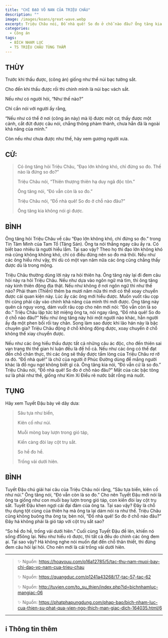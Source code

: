 ```yaml
---
title: "CHÍ ĐẠO VÔ NAN CỦA TRIỆU CHÂU"
description: ""
image: /images/koans/great-wave.webp
excerpt: Triệu Châu nói, Đồ nhà quê! So đo ở chỗ nào đâu? Ông tăng kia không nói gì được.
categories:
  - Công án
tags:
  - BÍCH NHAM LỤC
  - TS TRIỆU CHÂU TÙNG THẨM
---
```


## THÙY

Trước khi thấu được, (công án) giống như thể núi bạc tường sắt.

Cho đến khi thấu được rồi thì chính mình là núi bạc vách sắt.

Nếu như có người hỏi, “Như thế nào?”

Chỉ cần nói với người ấy rằng,

“Nếu như có thể ở nơi (công án này) mà lộ được một cơ, thấy được một cảnh, cắt đứt được câu nói, chẳng thông phàm thánh, chưa hẳn đã là ngoài khả năng của mình.”

Còn nếu như chưa được như thế, hãy xem gương người xưa.

## CỬ:

> Có ông tăng hỏi Triệu Châu, “Đạo lớn không khó, chỉ đừng so đo. Thế nào là đừng so đo?”
>
> Triệu Châu nói, “Thiên thượng thiên hạ duy ngã độc tôn.”
>
> Ông tăng nói, “Đó vẫn còn là so đo.”
>
> Triệu Châu nói, “Đồ nhà quê! So đo ở chỗ nào đâu?”
>
> Ông tăng kia không nói gì được.

## BÌNH

Ông tăng hỏi Triệu Châu về câu “Đạo lớn không khó, chỉ đừng so đo.” trong Tín Tâm Minh của Tam Tổ (Tăng Sán). Ông ta nói thẳng ngay câu ấy ra. Có biết bao nhiêu là người hiểu lầm. Tại sao vậy? Theo họ thì đạo lớn không khó mà cũng không không khó, chỉ có điều đừng nên so đo mà thôi. Nếu như các ông hiểu như vậy, thì dù có một vạn năm nữa các ông cũng chẳng thấy được dù là trong mộng.

Triệu Châu thường dùng lời này ra hỏi thiên hạ. Ông tăng này lại đi đem câu hỏi này ra hỏi Triệu Châu. Nếu như dựa vào ngôn ngữ mà tìm, thì ông tăng này kinh thiên động địa thật. Nếu như không ở nơi ngôn ngữ thì như thế nào? Phải tham (Thiền) thêm ba mươi năm nữa thì mới có thể xoay chuyển được cái quan kiện này. Lúc ấy các ông mới hiểu được. Muốn vuốt râu cọp thì cũng phải cậy vào chính khả năng của mình thì mới được. Ông tăng này quên cả nguy vong, dám vuốt râu cọp cho nên mới nói: “Đó vẫn còn là so đo.” Triệu Châu lập tức bịt miệng ông ta, nói ngay rằng, “Đồ nhà quê! So đo ở chỗ nào đâu?” Nếu như ông tăng này hỏi một người nào khác, hẳn người ấy đạ một phen bối rối tay chân. Song làm sao được khi lão hán này là bậc chuyên gia? Triệu Châu động ở chỗ không động được, xoay chuyển ở chỗ không thể xiay chuyển được.

Nếu như các ông hiểu thấu được tất cả những câu ác độc, cho đến thiên sai vạn trạng thì thế gian hí luận đều là đề hồ cả. Nếu như các ông có thể đạt đến chỗ chân thực, thì các ông sẽ thấy được tấm lòng của Triệu Châu rơ rỡ ra đó. “Đồ nhà quê!” là chữ của người ở Phúc Đường dùng để mắng người khác là đồ ngu ngơ không biết gì cả. Ông tăng kia nói, “Đó vẫn cứ là so đo.” Triệu Châu nói, “Đồ nhà quê! So đo ở chỗ nào đâu?” Mắt của các bậc tông sư là phải như thế, giống như Kim Xí Điểu rẽ nước bắt rồng mà nuốt.

## TỤNG

Hãy xem Tuyết Đậu bày vẽ dây dưa:

> Sâu tựa như biển,
>
> Kiên cố như núi.
>
> Muỗi mòng bay lượn trong gió táp,
>
> Kiến càng đòi lay cột trụ sắt.
>
> So hề đo hề.
>
> Trống vải dưới hiên.

## BÌNH

Tuyết Đậu chú giải hai câu của Triệu Châu nói rằng, “Sâu tựa biển, kiên cố như núi.” Ông tăng nói, “Đó vẫn còn là so đo.” Cho nên Tuyết Đậu mới nói là ông ta giống như con muỗi bay lượn trong gió táp, con kiến đòi lay cột trụ sắt. Tuyết Đậu khen ngợi cái đại đảm của ông ta. Tại sao vậy? Đây là chỗ thụ dụng tột cùng của thiên hạ mà ông ta lại dám nói ra như thế. Triệu Châu cũng không buông tha ông ta; bèn nói, “Đồ nhà quê! So đo ở chỗ nào đâu?” Đây há không phải là gió táp với cột trụ sắt sao?

“So hề đo hề, trống vải dưới hiên.” Cuối cùng Tuyết Đậu đề lên, khiến nó sống đ5ông lại. Nếu như hiểu rõ được, thì tất cả đều do chính các ông đem ại. Tại sao vậy? Há không nghe nói muốn đạt đến chỗ thân thiết, thì đừng đem câu hỏi lại hỏi. Cho nên mới là cái trống vải dưới hiên.

<hr class="blog-rule" />

> ✨ Nguồn: https://hoavouu.com/p16a12785/5/tac-thu-nam-muoi-bay-chi-dao-vo-nam-cua-trieu-chau
>
> ✨ Nguồn: https://quangduc.com/p1241a43268/17-tac-57-tac-62
>
> ✨ Nguồn: http://tuvien.com/to_su_thien/index.php?id=bichnhamluc-mangiac-06
>
> ✨ Nguồn: https://phatphapungdung.com/phap-bao/bich-nham-luc-cua-thien-su-phat-qua-vien-ngo-thich-man-giac-dich-164035.html/6

<hr class="blog-rule" />

## ℹ️ Thông tin thêm

[^1]: ⭐️ <a href="/masters/zhaozhou-congshen" target="_blank">TS TRIỆU CHÂU TÙNG THẨM</a>
